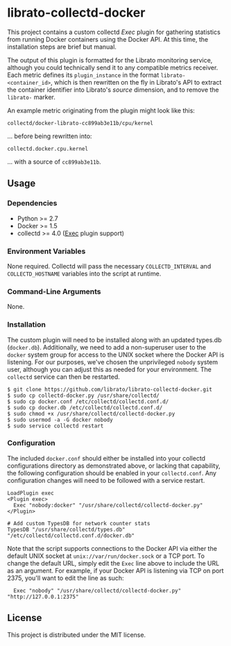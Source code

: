 librato-collectd-docker
=======================

This project contains a custom collectd *Exec* plugin for gathering statistics from running Docker containers using the Docker API. At this time, the installation steps are brief but manual.

The output of this plugin is formatted for the Librato monitoring service, although you could technically send it to any compatible metrics receiver. Each metric defines its `plugin_instance` in the format `librato-<container_id>`, which is then rewritten on the fly in Librato's API to extract the container identifier into Librato's *source* dimension, and to remove the `librato-` marker.

An example metric originating from the plugin might look like this:
```
collectd/docker-librato-cc899ab3e11b/cpu/kernel
```

... before being rewritten into:
```
collectd.docker.cpu.kernel
```

... with a source of `cc899ab3e11b`.

## Usage

### Dependencies

* Python >= 2.7
* Docker >= 1.5
* collectd >= 4.0 ([Exec](https://collectd.org/wiki/index.php/Plugin:Exec) plugin support)

### Environment Variables

None required. Collectd will pass the necessary `COLLECTD_INTERVAL` and `COLLECTD_HOSTNAME` variables into the script at runtime.

### Command-Line Arguments

None.

### Installation

The custom plugin will need to be installed along with an updated types.db (`docker.db`). Additionally, we need to add a non-superuser user to the `docker` system group for access to the UNIX socket where the Docker API is listening. For our purposes, we've chosen the unprivileged `nobody` system user, although you can adjust this as needed for your environment. The `collectd` service can then be restarted.

```
$ git clone https://github.com/librato/librato-collectd-docker.git
$ sudo cp collectd-docker.py /usr/share/collectd/
$ sudo cp docker.conf /etc/collectd/collectd.conf.d/
$ sudo cp docker.db /etc/collectd/collectd.conf.d/
$ sudo chmod +x /usr/share/collectd/collectd-docker.py
$ sudo usermod -a -G docker nobody
$ sudo service collectd restart
```

### Configuration

The included `docker.conf` should either be installed into your collectd configurations directory as demonstrated above, or lacking that capability, the following configuration should be enabled in your `collectd.conf`. Any configuration changes will need to be followed with a service restart.

```
LoadPlugin exec
<Plugin exec>
  Exec "nobody:docker" "/usr/share/collectd/collectd-docker.py"
</Plugin>

# Add custom TypesDB for network counter stats
TypesDB "/usr/share/collectd/types.db" "/etc/collectd/collectd.conf.d/docker.db"
```

Note that the script supports connections to the Docker API via either the default UNIX socket at `unix://var/run/docker.sock` or a TCP port. To change the default URL, simply edit the `Exec` line above to include the URL as an argument. For example, if your Docker API is listening via TCP on port 2375, you'll want to edit the line as such:

```
  Exec "nobody" "/usr/share/collectd/collectd-docker.py" "http://127.0.0.1:2375"
```

## License

This project is distributed under the MIT license.
